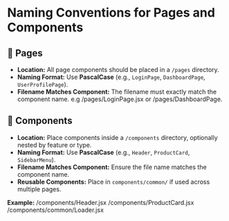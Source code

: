 # Naming Conventions for Pages and Components

## 📄 Pages

- **Location:** All page components should be placed in a `/pages` directory.
- **Naming Format:** Use **PascalCase** (e.g., `LoginPage`, `DashboardPage`, `UserProfilePage`).
- **Filename Matches Component:** The filename must exactly match the component name. e.g /pages/LoginPage.jsx or /pages/DashboardPage.

## 🧩 Components

- **Location:** Place components inside a `/components` directory, optionally nested by feature or type.
- **Naming Format:** Use **PascalCase** (e.g., `Header`, `ProductCard`, `SidebarMenu`).
- **Filename Matches Component:** Ensure the file name matches the component name.
- **Reusable Components:** Place in `components/common/` if used across multiple pages.

**Example:**
/components/Header.jsx
/components/ProductCard.jsx
/components/common/Loader.jsx
